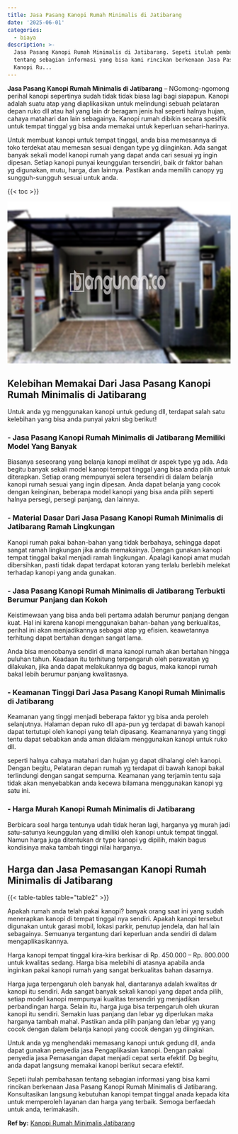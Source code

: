 ```yaml
---
title: Jasa Pasang Kanopi Rumah Minimalis di Jatibarang
date: '2025-06-01'
categories:
  - biaya
description: >-
  Jasa Pasang Kanopi Rumah Minimalis di Jatibarang. Sepeti itulah pembahasan
  tentang sebagian informasi yang bisa kami rincikan berkenaan Jasa Pasang
  Kanopi Ru...
---
```


**Jasa Pasang Kanopi Rumah Minimalis di Jatibarang** – NGomong-ngomong perihal kanopi sepertinya sudah tidak tidak biasa lagi bagi siapapun. Kanopi adalah suatu atap yang diaplikasikan untuk melindungi sebuah pelataran depan ruko dll atau hal yang lain dr beragam jenis hal seperti halnya hujan, cahaya matahari dan lain sebagainya. Kanopi rumah dibikin secara spesifik untuk tempat tinggal yg bisa anda memakai untuk keperluan sehari-harinya.

Untuk membuat kanopi untuk tempat tinggal, anda bisa memesannya di toko terdekat atau memesan sesuai dengan type yg diinginkan. Ada sangat banyak sekali model kanopi rumah yang dapat anda cari sesuai yg ingin dipesan. Setiap kanopi punyai keunggulan tersendiri, baik dr faktor bahan yg digunakan, mutu, harga, dan lainnya. Pastikan anda memilih canopy yg sungguh-sungguh sesuai untuk anda.

{{< toc >}}

![Jasa Pasang Kanopi Rumah Minimalis di Jatibarang](/images/harga-kanopi-minimalis-29.png)

## Kelebihan Memakai Dari Jasa Pasang Kanopi Rumah Minimalis di Jatibarang

Untuk anda yg menggunakan kanopi untuk gedung dll, terdapat salah satu kelebihan yang bisa anda punyai yakni sbg berikut!

### \- Jasa Pasang Kanopi Rumah Minimalis di Jatibarang Memiliki Model Yang Banyak

Biasanya seseorang yang belanja kanopi melihat dr aspek type yg ada. Ada begitu banyak sekali model kanopi tempat tinggal yang bisa anda pilih untuk diterapkan. Setiap orang mempunyai selera tersendiri di dalam belanja kanopi rumah sesuai yang ingin dipesan. Anda dapat belanja yang cocok dengan keinginan, beberapa model kanopi yang bisa anda pilih seperti halnya persegi, persegi panjang, dan lainnya.

### \- Material Dasar Dari Jasa Pasang Kanopi Rumah Minimalis di Jatibarang Ramah Lingkungan

Kanopi rumah pakai bahan-bahan yang tidak berbahaya, sehingga dapat sangat ramah lingkungan jika anda memakainya. Dengan gunakan kanopi tempat tinggal bakal menjadi ramah lingkungan. Apalagi kanopi amat mudah dibersihkan, pasti tidak dapat terdapat kotoran yang terlalu berlebih melekat terhadap kanopi yang anda gunakan.

### \- Jasa Pasang Kanopi Rumah Minimalis di Jatibarang Terbukti Berumur Panjang dan Kokoh

Keistimewaan yang bisa anda beli pertama adalah berumur panjang dengan kuat. Hal ini karena kanopi menggunakan bahan-bahan yang berkualitas, perihal ini akan menjadikannya sebagai atap yg efisien. keawetannya terhitung dapat bertahan dengan sangat lama.

Anda bisa mencobanya sendiri di mana kanopi rumah akan bertahan hingga puluhan tahun. Keadaan itu terhitung terpengaruh oleh perawatan yg dilakukan, jika anda dapat melakukannya dg bagus, maka kanopi rumah bakal lebih berumur panjang kwalitasnya.

### \- Keamanan Tinggi Dari Jasa Pasang Kanopi Rumah Minimalis di Jatibarang

Keamanan yang tinggi menjadi beberapa faktor yg bisa anda peroleh selanjutnya. Halaman depan ruko dll apa-pun yg terdapat di bawah kanopi dapat tertutupi oleh kanopi yang telah dipasang. Keamanannya yang tinggi tentu dapat sebabkan anda aman didalam menggunakan kanopi untuk ruko dll.

seperti halnya cahaya matahari dan hujan yg dapat dihalangi oleh kanopi. Dengan begitu, Pelataran depan rumah yg terdapat di bawah kanopi bakal terlindungi dengan sangat sempurna. Keamanan yang terjamin tentu saja tidak akan menyebabkan anda kecewa bilamana menggunakan kanopi yg satu ini.

### \- Harga Murah Kanopi Rumah Minimalis di Jatibarang

Berbicara soal harga tentunya udah tidak heran lagi, harganya yg murah jadi satu-satunya keunggulan yang dimiliki oleh kanopi untuk tempat tinggal. Namun harga juga ditentukan dr type kanopi yg dipilih, makin bagus kondisinya maka tambah tinggi nilai harganya.

## Harga dan Jasa Pemasangan Kanopi Rumah Minimalis di Jatibarang

{{< table-tables table="table2" >}}

Apakah rumah anda telah pakai kanopi? banyak orang saat ini yang sudah menerapkan kanopi di tempat tinggal nya sendiri. Apakah kanopi tersebut digunakan untuk garasi mobil, lokasi parkir, penutup jendela, dan hal lain sebagainya. Semuanya tergantung dari keperluan anda sendiri di dalam mengaplikasikannya.

Harga kanopi tempat tinggal kira-kira berkisar di Rp. 450.000 – Rp. 800.000 untuk kwalitas sedang. Harga bisa melebihi di atasnya apabila anda inginkan pakai kanopi rumah yang sangat berkualitas bahan dasarnya.

Harga juga terpengaruh oleh banyak hal, diantaranya adalah kwalitas dr kanopi itu sendiri. Ada sangat banyak sekali kanopi yang dapat anda pilih, setiap model kanopi mempunyai kualitas tersendiri yg menjadikan perbandingan harga. Selain itu, harga juga bisa terpengaruh oleh ukuran kanopi itu sendiri. Semakin luas panjang dan lebar yg diperlukan maka harganya tambah mahal. Pastikan anda pilih panjang dan lebar yg yang cocok dengan dalam belanja kanopi yang cocok dengan yg diinginkan.

Untuk anda yg menghendaki memasang kanopi untuk gedung dll, anda dapat gunakan penyedia jasa Pengaplikasian kanopi. Dengan pakai penyedia jasa Pemasangan dapat menjadi cepat serta efektif. Dg begitu, anda dapat langsung memakai kanopi berikut secara efektif.

Sepeti itulah pembahasan tentang sebagian informasi yang bisa kami rincikan berkenaan Jasa Pasang Kanopi Rumah Minimalis di Jatibarang. Konsultasikan langsung kebutuhan kanopi tempat tinggal anada kepada kita untuk memperoleh layanan dan harga yang terbaik. Semoga berfaedah untuk anda, terimakasih.

**Ref by:**  [Kanopi Rumah Minimalis Jatibarang](https://id.wikipedia.org/wiki/Kanopi)
